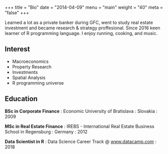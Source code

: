 +++
title = "Bio"
date = "2014-04-09"
menu = "main"
weight = "40"
meta = "false"
+++

Learned a lot as a private banker during GFC, went to study real estate investment and became research & strategy proffesional. Since 2016 keen learner of R programming language. I enjoy running, cooking, and music.

## Interest 
* Macroeconomics 
* Property Research 
* Investments 
* Spatial Analysis 
* R programming universe

## Education
**BSc in Corporate Finance**
: Economic University of Bratislava
: Slovakia
: 2009

**MSc in Real Estate Finance**
: IREBS - International Real Estate Business School in Regensburg
: Germany
: 2012

**Data Scientist in R**
: Data Science Career Track @ www.datacamp.com
: 2018
 




